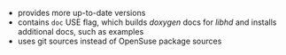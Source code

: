 - provides more up-to-date versions
- contains `doc` USE flag, which builds _doxygen_ docs for _libhd_ and installs additional docs, such as examples
- uses git sources instead of OpenSuse package sources
